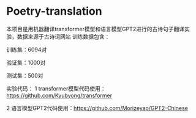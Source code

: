 # Poetry-translation
本项目是用机器翻译transformer模型和语言模型GPT2进行的古诗句子翻译实验，数据来源于古诗词网站
训练数据包含：

训练集：6094对

验证集：1000对

测试集：500对

实验代码：
1 transformer模型代码使用：https://github.com/Kyubyong/transformer

2 语言模型GPT2代码使用：https://github.com/Morizeyao/GPT2-Chinese
